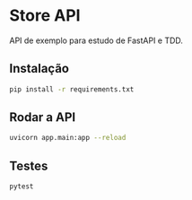 # Store API

API de exemplo para estudo de FastAPI e TDD.

## Instalação

```bash
pip install -r requirements.txt
```

## Rodar a API

```bash
uvicorn app.main:app --reload
```

## Testes

```bash
pytest
```